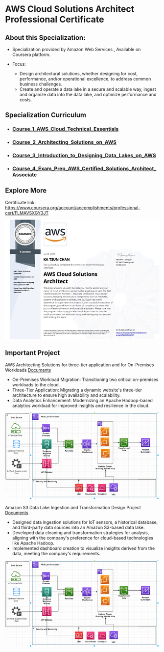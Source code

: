 # AWS Cloud Solutions Architect Professional Certificate
 
## About this Specialization:

+ Specialization provided by Amazon Web Services , Available on Coursera platform.

+ Focus: 
    + Design architectural solutions, whether designing for cost, performance, and/or operational excellence, to address common business challenges.
    + Create and operate a data lake in a secure and scalable way, ingest and organize data into the data lake, and optimize performance and costs.




## Specialization Curriculum
+ ### [Course_1_AWS_Cloud_Technical_Essentials](https://github.com/ktchan33GBC/AWS-Cloud-Solutions-Architect-Professional-Certificate/tree/main/Course_1_AWS_Cloud_Technical_Essentials)
+ ### [Course_2_Architecting_Solutions_on_AWS](https://github.com/ktchan33GBC/AWS-Cloud-Solutions-Architect-Professional-Certificate/tree/main/Course_2_Architecting_Solutions_on_AWS)
+ ### [Course_3_Introduction_to_Designing_Data_Lakes_on_AWS](https://github.com/ktchan33GBC/AWS-Cloud-Solutions-Architect-Professional-Certificate/tree/main/Course_3_Introduction_to_Designing_Data_Lakes_on_AWS)
+ ### [Course_4_Exam_Prep_AWS_Certified_Solutions_Architect_Associate](https://github.com/ktchan33GBC/AWS-Cloud-Solutions-Architect-Professional-Certificate/tree/main/Course_4_Exam_Prep_AWS_Certified_Solutions_Architect_Associate)



## Explore More
Certificate link: https://www.coursera.org/account/accomplishments/professional-cert/FLMAVSXGY3JT

![Certificate](https://github.com/ktchan33GBC/AWS-Cloud-Solutions-Architect-Professional-Certificate/blob/main/img/Specialization_Certificate_Coursera_AWS_Cloud_Solutions_Architect_Professional_Certificate.jpg)

<!-- USAGE EXAMPLES -->

## Important Project





AWS Architecting Solutions for three-tier application and for On-Premises Workloads
[Documents](https://github.com/ktchan33GBC/AWS-Cloud-Solutions-Architect-Professional-Certificate/tree/main/Course_3_Introduction_to_Designing_Data_Lakes_on_AWS)


+ On-Premises Workload Migration: Transitioning two critical on-premises workloads to the cloud.
+ Three-Tier Application: Migrating a dynamic website's three-tier architecture to ensure high availability and scalability.
+ Data Analytics Enhancement: Modernizing an Apache Hadoop-based analytics workload for improved insights and resilience in the cloud.


![Result](https://github.com/ktchan33GBC/AWS-Cloud-Solutions-Architect-Professional-Certificate/blob/main/img/result_data_lake.png)






Amazon S3 Data Lake Ingestion and Transformation Design Project
[Documents](https://github.com/ktchan33GBC/AWS-Cloud-Solutions-Architect-Professional-Certificate/tree/main/Course_3_Introduction_to_Designing_Data_Lakes_on_AWS)


+ Designed data ingestion solutions for IoT sensors, a historical database, and third-party data sources into an Amazon S3-based data lake.
+ Developed data cleaning and transformation strategies for analysis, aligning with the company's preference for cloud-based technologies like Apache Hadoop.
+ Implemented dashboard creation to visualize insights derived from the data, meeting the company's requirements.


![Result](https://github.com/ktchan33GBC/AWS-Cloud-Solutions-Architect-Professional-Certificate/blob/main/img/result_data_lake.png)






